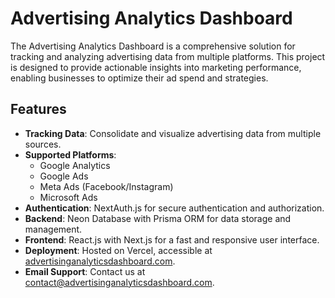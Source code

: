# Advertising Analytics Dashboard

The Advertising Analytics Dashboard is a comprehensive solution for tracking and analyzing advertising data from multiple platforms. This project is designed to provide actionable insights into marketing performance, enabling businesses to optimize their ad spend and strategies.

## Features

- **Tracking Data**: Consolidate and visualize advertising data from multiple sources.
- **Supported Platforms**:
  - Google Analytics
  - Google Ads
  - Meta Ads (Facebook/Instagram)
  - Microsoft Ads
- **Authentication**: NextAuth.js for secure authentication and authorization.
- **Backend**: Neon Database with Prisma ORM for data storage and management.
- **Frontend**: React.js with Next.js for a fast and responsive user interface.
- **Deployment**: Hosted on Vercel, accessible at [advertisinganalyticsdashboard.com](https://advertisinganalyticsdashboard.com).
- **Email Support**: Contact us at [contact@advertisinganalyticsdashboard.com](mailto:contact@advertisinganalyticsdashboard.com).